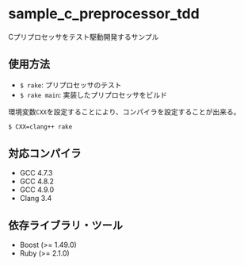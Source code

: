 sample_c_preprocessor_tdd
=========================

Cプリプロセッサをテスト駆動開発するサンプル

## 使用方法

* `$ rake`: プリプロセッサのテスト
* `$ rake main`: 実装したプリプロセッサをビルド

環境変数`CXX`を設定することにより、コンパイラを設定することが出来る。

```bash
$ CXX=clang++ rake
```

## 対応コンパイラ

* GCC 4.7.3
* GCC 4.8.2
* GCC 4.9.0
* Clang 3.4

## 依存ライブラリ・ツール

* Boost (>= 1.49.0)
* Ruby (>= 2.1.0)
